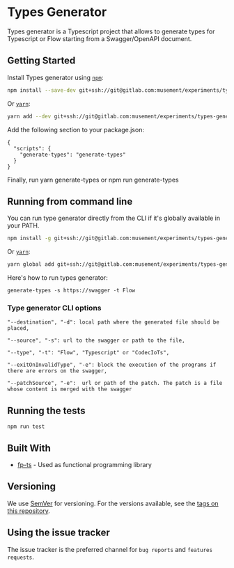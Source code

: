 # Types Generator

Types generator is a Typescript project that allows to generate types for Typescript or Flow starting from a Swagger/OpenAPI document.

## Getting Started

Install Types generator using [`npm`](https://www.npmjs.com/):

```bash
npm install --save-dev git+ssh://git@gitlab.com:musement/experiments/types-generator.git
```

Or [`yarn`](https://yarnpkg.com/en/package):

```bash
yarn add --dev git+ssh://git@gitlab.com:musement/experiments/types-generator.git
```

Add the following section to your package.json:
```
{
  "scripts": {
    "generate-types": "generate-types"
  }
}
```
Finally, run yarn generate-types or npm run generate-types

## Running from command line

You can run type generator directly from the CLI if it's globally available in your PATH.

```bash
npm install -g git+ssh://git@gitlab.com:musement/experiments/types-generator.git
```

Or [`yarn`](https://yarnpkg.com/en/package):

```bash
yarn global add git+ssh://git@gitlab.com:musement/experiments/types-generator.git
```

Here's how to run types generator:

```
generate-types -s https://swagger -t Flow
```

### Type generator CLI options

```
"--destination", "-d": local path where the generated file should be placed,
```
```
"--source", "-s": url to the swagger or path to the file,
```
```
"--type", "-t": "Flow", "Typescript" or "CodecIoTs",
```
```
"--exitOnInvalidType", "-e": block the execution of the programs if there are errors on the swagger,
```
```
"--patchSource", "-e":  url or path of the patch. The patch is a file whose content is merged with the swagger
```


## Running the tests

```
npm run test
```

## Built With

* [fp-ts](https://github.com/gcanti/fp-tsa) - Used as functional programming library

## Versioning

We use [SemVer](http://semver.org/) for versioning. For the versions available, see the [tags on this repository](https://gitlab.com/musement/experiments/types-generator/-/tags).

## Using the issue tracker

The issue tracker is the preferred channel for `bug reports` and `features requests`.
